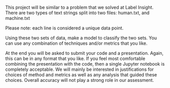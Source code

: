 This project will be similar to a problem that we solved at Label Insight.  There are two types of text strings split into two files: human.txt, and machine.txt

Please note:  each line is considered a unique data point.

Using these two sets of data, make a model to classify the two sets.  You can use any combination of techniques and/or metrics that you like. 

At the end you will be asked to submit your code and a presentation.  Again, this can be in any format that you like.   If you feel most comfortable combining the presentation with the code, then a single Jupyter notebook is completely acceptable.  We will mainly be interested in justifications for choices of method and metrics as well as any analysis that guided these choices.  Overall accuracy will not play a strong role in our assessment.
